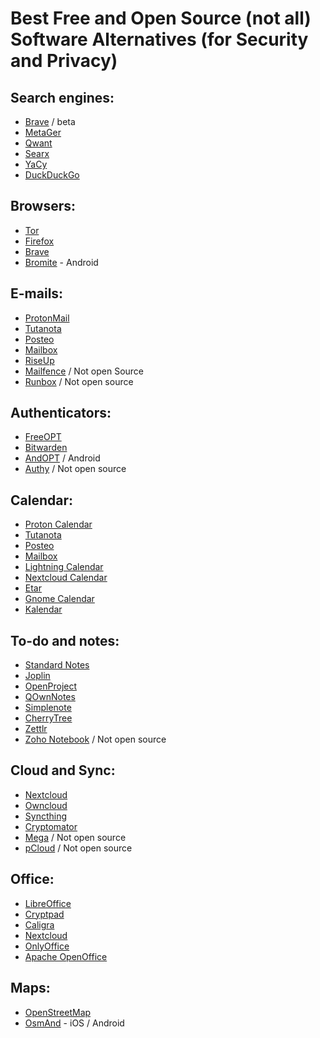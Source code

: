 # Best Free and Open Source (not all) Software Alternatives (for Security and Privacy)

## Search engines:
- [Brave](https://search.brave.com/) / beta
- [MetaGer](https://metager.org/)
- [Qwant](https://www.qwant.com/)
- [Searx](https://searx.me/)
- [YaCy](https://yacy.net/)
- [DuckDuckGo](https://duckduckgo.com)

## Browsers:
- [Tor](https://www.torproject.org)
- [Firefox](https://mozilla.org)
- [Brave](https://brave.com)
- [Bromite](https://www.bromite.org/) - Android

## E-mails:
- [ProtonMail](https://proton.me)
- [Tutanota](https://tutanota.com)
- [Posteo](https://posteo.de/en)
- [Mailbox](https://mailbox.org/en/)
- [RiseUp](https://riseup.net)
- [Mailfence](https://mailfence.com/) / Not open Source
- [Runbox](https://runbox.com) / Not open source

## Authenticators:
- [FreeOPT](https://github.com/freeotp) 
- [Bitwarden](https://bitwarden.com/)
- [AndOPT](https://github.com/andOTP/andOTP) / Android
- [Authy](https://authy.com/) / Not open source

## Calendar:
- [Proton Calendar](https://proton.me/calendar)
- [Tutanota](https://tutanota.com)
- [Posteo](https://posteo.de/en)
- [Mailbox](https://mailbox.org/en/)
- [Lightning Calendar](https://www.thunderbird.net/en-US/calendar/)
- [Nextcloud Calendar](https://nextcloud.com)
- [Etar](https://github.com/Etar-Group/Etar-Calendar)
- [Gnome Calendar](https://wiki.gnome.org/Apps/Calendar)
- [Kalendar](https://apps.kde.org/kalendar/)

## To-do and notes:
- [Standard Notes](https://standardnotes.com/)
- [Joplin](https://joplinapp.org/)
- [OpenProject](https://www.openproject.org/)
- [QOwnNotes](https://www.qownnotes.org/)
- [Simplenote](https://simplenote.com/)
- [CherryTree](https://www.giuspen.com/cherrytree/)
- [Zettlr](https://www.zettlr.com/)
- [Zoho Notebook](https://zoho.com/notebook) / Not open source

## Cloud and Sync:
- [Nextcloud](https://nextcloud.com)
- [Owncloud](https://owncloud.com/)
- [Syncthing](https://syncthing.net/)
- [Cryptomator](https://cryptomator.org/)
- [Mega](https://mega.nz) / Not open source
- [pCloud](https://www.pcloud.com/) / Not open source

## Office:
- [LibreOffice](https://libreoffice.org)
- [Cryptpad](https://cryptpad.fr/)
- [Caligra](https://calligra.org/)
- [Nextcloud](https://nextcloud.com)
- [OnlyOffice](https://onlyoffice.com)
- [Apache OpenOffice](https://www.openoffice.org/)

## Maps:
- [OpenStreetMap](https://www.openstreetmap.org)
- [OsmAnd](https://osmand.net/) - iOS / Android

